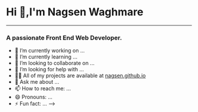 # Hi 👋,I'm Nagsen Waghmare
---
### A passionate Front End Web Developer.

- 🔭 I’m currently working on ...
- 🌱 I’m currently learning ...
- 👯 I’m looking to collaborate on ...
- 🤔 I’m looking for help with ...
- 👨‍💻 All of my projects are available at [nagsen.github.io](https://nagsenwaghmare.github.io/nagsen.github.io/)
- 💬 Ask me about ...
- 📫 How to reach me: ...
- 😄 Pronouns: ...
- ⚡ Fun fact: ...
-->
